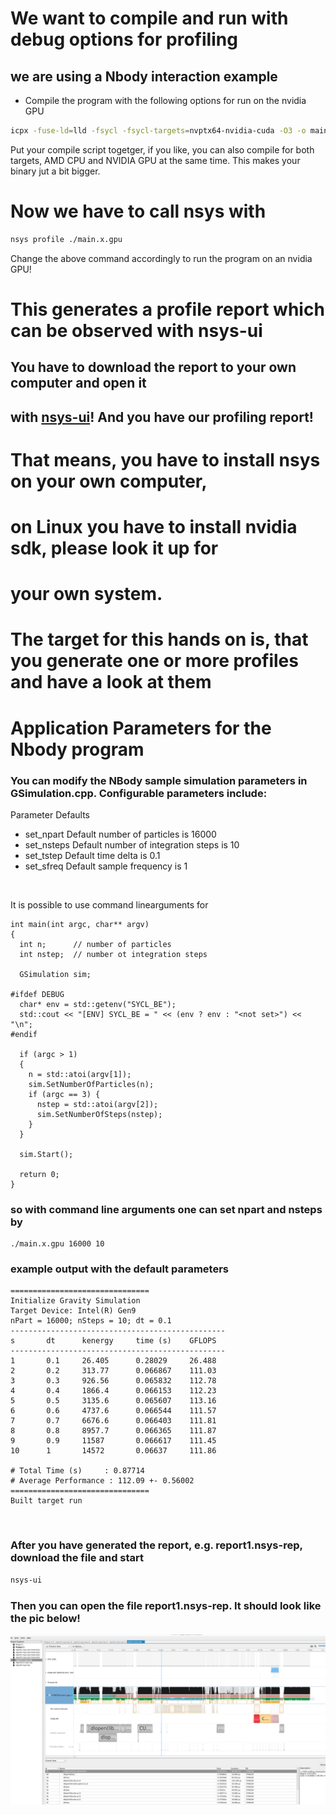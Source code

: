 # We want to compile and run with debug options for profiling
## we are using a Nbody interaction example

- Compile the program with the following options for run on the nvidia GPU
```bash
icpx -fuse-ld=lld -fsycl -fsycl-targets=nvptx64-nvidia-cuda -O3 -o main.x.gpu main.cpp GSimulation.cpp
```

Put your compile script togetger, if you like, you can also compile for both targets, AMD CPU and NVIDIA GPU
at the same time. This makes your binary jut a bit bigger.

# Now we have to call nsys with
```bash
nsys profile ./main.x.gpu
```
Change the above command accordingly to run the program on an nvidia GPU!
<br>

# This generates a profile report which can be observed with nsys-ui
## You have to download the report to your own computer and open it
## with [nsys-ui](https://developer.nvidia.com/nsight-systems/get-started)! And you have our profiling report!
# That means, you have to install nsys on your own computer,
# on Linux you have to install nvidia sdk, please look it up for
# your own system.

# The target for this hands on is, that you generate one or more profiles and have a look at them

# Application Parameters for the Nbody program

### You can modify the NBody sample simulation parameters in GSimulation.cpp. Configurable parameters include:
Parameter Defaults
- set_npart 	Default number of particles is 16000
- set_nsteps 	Default number of integration steps is 10
- set_tstep 	Default time delta is 0.1
- set_sfreq 	Default sample frequency is 1
<br>

It is possible to use command linearguments for
```
int main(int argc, char** argv)
{
  int n;      // number of particles
  int nstep;  // number ot integration steps

  GSimulation sim;

#ifdef DEBUG
  char* env = std::getenv("SYCL_BE");
  std::cout << "[ENV] SYCL_BE = " << (env ? env : "<not set>") << "\n";
#endif

  if (argc > 1)
  {
    n = std::atoi(argv[1]);
    sim.SetNumberOfParticles(n);
    if (argc == 3) {
      nstep = std::atoi(argv[2]);
      sim.SetNumberOfSteps(nstep);
    }
  }

  sim.Start();

  return 0;
}
```
### so with command line arguments one can set npart and nsteps by
```
./main.x.gpu 16000 10  
```

### example output with the default parameters
```
===============================
Initialize Gravity Simulation
Target Device: Intel(R) Gen9
nPart = 16000; nSteps = 10; dt = 0.1
------------------------------------------------
s       dt      kenergy     time (s)    GFLOPS
------------------------------------------------
1       0.1     26.405      0.28029     26.488
2       0.2     313.77      0.066867    111.03
3       0.3     926.56      0.065832    112.78
4       0.4     1866.4      0.066153    112.23
5       0.5     3135.6      0.065607    113.16
6       0.6     4737.6      0.066544    111.57
7       0.7     6676.6      0.066403    111.81
8       0.8     8957.7      0.066365    111.87
9       0.9     11587       0.066617    111.45
10      1       14572       0.06637     111.86

# Total Time (s)     : 0.87714
# Average Performance : 112.09 +- 0.56002
===============================
Built target run
```

<br>

### After you have generated the report, e.g. report1.nsys-rep, download the file and start

```bash
nsys-ui
```

### Then you can open the file report1.nsys-rep. It should look like the pic below!

![](pics/nsys-pic1.png)
